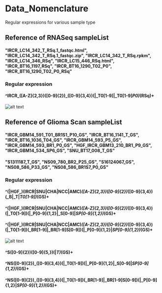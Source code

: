 # Data_Nomenclature
Regular expressions for various sample type

## Reference of RNASeq sampleList 
#### "IRCR_LC14_342_T_RSq.1_fastqc.html", "IRCR_LC14_342_T_RSq.1_fastqc.zip", "IRCR_LC14_342_T_RSq.rpkm", "IRCR_LC14_346_RSq", "IRCR_LC15_446_RSq.html", "IRCR_BT16_1197_RSq", "IRCR_BT16_1290_T02_P0", "IRCR_BT16_1290_T02_P0_RSq"

### Regular expression
#### ^IRCR_([A-Z]{2,3})([0-9]{2})_([0-9]{3,4})(|_T0[1-9]|_T0[1-9]_P0)_(RSq)+
<img src="https://regexper.com/#%5EIRCR_(%5BA-Z%5D%7B2%2C3%7D)(%5B0-9%5D%7B2%7D)_(%5B0-9%5D%7B3%2C4%7D)(%7C_T0%5B1-9%5D%7C_T0%5B1-9%5DP0)(RSq)%2B" alt="alt text" title="Title" />

## Reference of Glioma Scan sampleList
#### "IRCR_GBM14_591_T01_BR1S1_P10_GS", "IRCR_BT16_1141_T_GS", "IRCR_BT16_1036_T04_GS", "IRCR_GBM14_593_P5_GS", "IRCR_GBM14_593_BR1_P0_GS", "HGF_IRCR_GBM13_210_BR1_P9_GS", "IRCR_GBM14_534_SP6_GS", "SNU_BT17_008_T_GS"
#### "S1311187_T_GS", "NS09_780_BR2_P25_GS", "S16124067_GS", "NS08_586_P33_GS", "NS08_586_BR1S7_P0_GS"

### Regular expression
#### ^(|HGF_)(IRCR|SNU|CHA|NCC|AMC)_([A-Z]{2,3})([0-9]{2})_([0-9]{3,4})(_B|_T|_T0[1-9])_(GS)+
#### ^(|HGF_)(IRCR|SNU|CHA|NCC|AMC)_([A-Z]{2,3})([0-9]{2})_([0-9]{3,4})(|_T0[1-9])(|_P[0-9]{1,2}|_S[0-9]|_SP[0-9]{1,2})_(GS)+
#### ^(|HGF_)(IRCR|SNU|CHA|NCC|AMC)_([A-Z]{2,3})([0-9]{2})_([0-9]{3,4})(|_T0[1-9])(_BR[1-9]|_BR[1-9]S[0-9])(|_P[0-9]{1,2}|_SP[0-9]{1,2})_(GS)+
<img src="https://regexper.com/#%5E(%7CHGF_)(IRCR%7CSNU%7CCHA%7CNCC%7CAMC)_(%5BA-Z%5D%7B2%2C3%7D)(%5B0-9%5D%7B2%7D)_(%5B0-9%5D%7B3%2C4%7D)(%7C_T0%5B1-9%5D)(_BR%5B1-9%5D%7C_BR%5B1-9%5DS%5B0-9%5D)(%7C_P%5B0-9%5D%7B1%2C2%7D%7C_SP%5B0-9%5D%7B1%2C2%7D)_(GS)%2B" alt="alt text" title="Title" />

#### ^S([0-9]{2})([0-9]{5,})(|_T)_(GS)+
#### ^NS([0-9]{2})_([0-9]{3,4})(|_T0[1-9])(|_P[0-9]{1,2}|_S[0-9]|_SP[0-9]{1,2})_(GS)+
#### ^NS([0-9]{2})_([0-9]{3,4})(|_T0[1-9])(_BR[1-9]|_BR[1-9]S[0-9])(|_P[0-9]{1,2}|_SP[0-9]{1,2})_(GS)+

